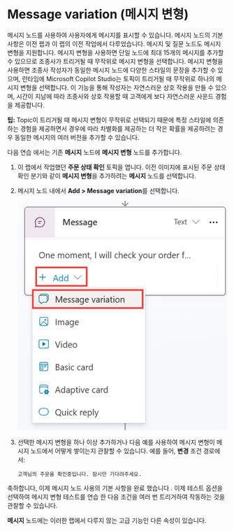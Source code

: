 # Message variation (메시지 변형)

메시지 노드를 사용하여 사용자에게 메시지를 표시할 수 있습니다. 
메시지 노드의 기본 사항은 이전 랩과 이 랩의 이전 작업에서 다루었습니다. 
메시지 및 질문 노드도 메시지 변형을 지원합니다.
메시지 변형을 사용하면 단일 노드에 최대 15개의 메시지를 추가할 수 있으므로 조종사가 트리거될 때 무작위로 메시지 변형을 선택합니다. 
메시지 변형을 사용하면 조종사 작성자가 동일한 메시지 노드에 다양한 스타일의 문장을 추가할 수 있으며, 런타임에 Microsoft Copilot Studio는 토픽이 트리거될 때 무작위로 하나의 메시지 변형을 선택합니다. 
이 기능을 통해 작성자는 자연스러운 상호 작용을 만들 수 있으며, 시간이 지남에 따라 조종사와 상호 작용할 때 고객에게 보다 자연스러운 사운드 경험을 제공합니다.

**팁:** Topic이 트리거될 때 메시지 변형이 무작위로 선택되기 때문에 특정 스타일에 의존하는 경험을 제공하면서 경우에 따라 차별화를 제공하는 더 작은 확률을 제공하려는 경우 동일한 메시지의 여러 버전을 추가할 수 있습니다.

다음 연습 에서는 기존 **메시지** 노드에 **메시지 변형** 노드를 추가합니다.

1.  이 랩에서 작업했던 **주문 상태 확인** 토픽을 엽니다. 
    이전 이미지에 표시된 주문 상태 확인 분기와 같이 **메시지 변형**을 추가하려는 **메시지** 노드를 선택합니다.

2.  메시지 노드 내에서 **Add \> Message variation**를 선택합니다.

    <img src="./images/image41.png" >


3.  선택한 메시지 변형을 하나 이상 추가하거나 다음 예를 사용하여 메시지 변형이 메시지 노드에서 어떻게 쌓이는지 관찰할 수 있습니다. 
    예를 들어, **변경** 조건 경로에서:

    ```
    고객님의 주문을 확인중입니다. 잠시만 기다려주세요.
    ```
  
축하합니다, 이제 메시지 노드 사용의 기본 사항을 완료 했습니다 . 이제 테스트 옵션을 선택하여 메시지 변형 테스트를 연습 한 다음 조건을 여러 번 트리거하여 작동하는 것을 관찰할 수 있습니다.

**메시지** 노드에는 이러한 랩에서 다루지 않는 고급 기능인 다른 속성이 있습니다.
